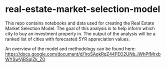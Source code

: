 # real-estate-market-selection-model

This repo contains notebooks and data used for creating the Real Estate Market Selection Model.  The goal of this analysis is to help inform which city to buy an investment property in.  The output of the analysis will be a ranked list of cities with forecasted 5YR appreciation values.

An overview of the model and methodology can be found here: https://docs.google.com/document/d/1roSAgkRqZ44FEO2UNb_IWhPfMrxbWYSwVjBSqlZk_Z0